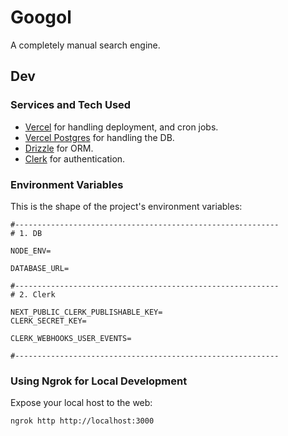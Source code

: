 # Googol

A completely manual search engine.

## Dev

### Services and Tech Used

- [Vercel](https://vercel.com) for handling deployment, and cron jobs.
- [Vercel Postgres](https://vercel.com/docs/storage/vercel-postgres) for handling the DB.
- [Drizzle](https://orm.drizzle.team) for ORM.
- [Clerk](https://clerk.com) for authentication.

### Environment Variables

This is the shape of the project's environment variables:

```env
#-----------------------------------------------------------
# 1. DB

NODE_ENV=

DATABASE_URL=

#-----------------------------------------------------------
# 2. Clerk

NEXT_PUBLIC_CLERK_PUBLISHABLE_KEY=
CLERK_SECRET_KEY=

CLERK_WEBHOOKS_USER_EVENTS=

#-----------------------------------------------------------
```

### Using Ngrok for Local Development

Expose your local host to the web:

```sh
ngrok http http://localhost:3000
```
